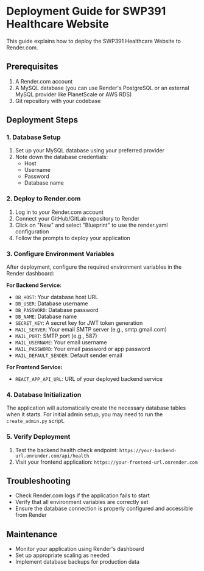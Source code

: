 # Deployment Guide for SWP391 Healthcare Website

This guide explains how to deploy the SWP391 Healthcare Website to Render.com.

## Prerequisites

1. A Render.com account
2. A MySQL database (you can use Render's PostgreSQL or an external MySQL provider like PlanetScale or AWS RDS)
3. Git repository with your codebase

## Deployment Steps

### 1. Database Setup

1. Set up your MySQL database using your preferred provider
2. Note down the database credentials:
   - Host
   - Username
   - Password
   - Database name

### 2. Deploy to Render.com

1. Log in to your Render.com account
2. Connect your GitHub/GitLab repository to Render
3. Click on "New" and select "Blueprint" to use the render.yaml configuration
4. Follow the prompts to deploy your application

### 3. Configure Environment Variables

After deployment, configure the required environment variables in the Render dashboard:

**For Backend Service:**
- `DB_HOST`: Your database host URL
- `DB_USER`: Database username
- `DB_PASSWORD`: Database password
- `DB_NAME`: Database name
- `SECRET_KEY`: A secret key for JWT token generation
- `MAIL_SERVER`: Your email SMTP server (e.g., smtp.gmail.com)
- `MAIL_PORT`: SMTP port (e.g., 587)
- `MAIL_USERNAME`: Your email username
- `MAIL_PASSWORD`: Your email password or app password
- `MAIL_DEFAULT_SENDER`: Default sender email

**For Frontend Service:**
- `REACT_APP_API_URL`: URL of your deployed backend service

### 4. Database Initialization

The application will automatically create the necessary database tables when it starts. For initial admin setup, you may need to run the `create_admin.py` script.

### 5. Verify Deployment

1. Test the backend health check endpoint: `https://your-backend-url.onrender.com/api/health`
2. Visit your frontend application: `https://your-frontend-url.onrender.com`

## Troubleshooting

- Check Render.com logs if the application fails to start
- Verify that all environment variables are correctly set
- Ensure the database connection is properly configured and accessible from Render

## Maintenance

- Monitor your application using Render's dashboard
- Set up appropriate scaling as needed
- Implement database backups for production data 